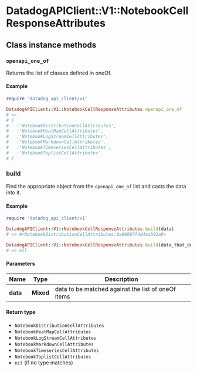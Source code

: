 # DatadogAPIClient::V1::NotebookCellResponseAttributes

## Class instance methods

### `openapi_one_of`

Returns the list of classes defined in oneOf.

#### Example

```ruby
require 'datadog_api_client/v1'

DatadogAPIClient::V1::NotebookCellResponseAttributes.openapi_one_of
# =>
# [
#   :'NotebookDistributionCellAttributes',
#   :'NotebookHeatMapCellAttributes',
#   :'NotebookLogStreamCellAttributes',
#   :'NotebookMarkdownCellAttributes',
#   :'NotebookTimeseriesCellAttributes',
#   :'NotebookToplistCellAttributes'
# ]
```

### build

Find the appropriate object from the `openapi_one_of` list and casts the data into it.

#### Example

```ruby
require 'datadog_api_client/v1'

DatadogAPIClient::V1::NotebookCellResponseAttributes.build(data)
# => #<NotebookDistributionCellAttributes:0x00007fdd4aab02a0>

DatadogAPIClient::V1::NotebookCellResponseAttributes.build(data_that_doesnt_match)
# => nil
```

#### Parameters

| Name     | Type      | Description                                        |
| -------- | --------- | -------------------------------------------------- |
| **data** | **Mixed** | data to be matched against the list of oneOf items |

#### Return type

- `NotebookDistributionCellAttributes`
- `NotebookHeatMapCellAttributes`
- `NotebookLogStreamCellAttributes`
- `NotebookMarkdownCellAttributes`
- `NotebookTimeseriesCellAttributes`
- `NotebookToplistCellAttributes`
- `nil` (if no type matches)
